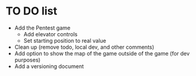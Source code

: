 # TO DO list

- Add the Pentest game
  - Add elevator controls
  - Set starting position to real value
- Clean up (remove todo, local dev, and other comments)
- Add option to show the map of the game outside of the game (for dev purposes)
- Add a versioning document
